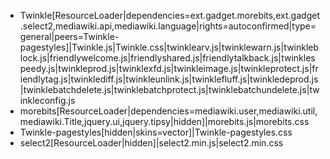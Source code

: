 * Twinkle[ResourceLoader|dependencies=ext.gadget.morebits,ext.gadget.select2,mediawiki.api,mediawiki.language|rights=autoconfirmed|type=general|peers=Twinkle-pagestyles]|Twinkle.js|Twinkle.css|twinklearv.js|twinklewarn.js|twinkleblock.js|friendlywelcome.js|friendlyshared.js|friendlytalkback.js|twinklespeedy.js|twinkleprod.js|twinklexfd.js|twinkleimage.js|twinkleprotect.js|friendlytag.js|twinklediff.js|twinkleunlink.js|twinklefluff.js|twinkledeprod.js|twinklebatchdelete.js|twinklebatchprotect.js|twinklebatchundelete.js|twinkleconfig.js
* morebits[ResourceLoader|dependencies=mediawiki.user,mediawiki.util,mediawiki.Title,jquery.ui,jquery.tipsy|hidden]|morebits.js|morebits.css
* Twinkle-pagestyles[hidden|skins=vector]|Twinkle-pagestyles.css
* select2[ResourceLoader|hidden]|select2.min.js|select2.min.css
